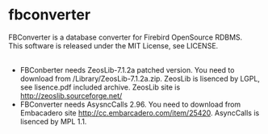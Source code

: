 # fbconverter
FBConverter is a  database converter for Firebird OpenSource RDBMS.<br/>
This software is released under the MIT License, see LICENSE.<br/>
<br/>
* FBConberter needs ZeosLib-7.1.2a patched version. You need to download from /Library/ZeosLib-7.1.2a.zip. ZeosLib is lisenced by LGPL, see lisence.pdf included archive. ZeosLib site is <a href="http://zeoslib.sourceforge.net/">http://zeoslib.sourceforge.net/</a><br/>
* FBConverter needs AsysncCalls 2.96. You need to download from Embacadero site <a href="http://cc.embarcadero.com/item/25420">http://cc.embarcadero.com/item/25420</a>. AsyncCalls is lisenced by MPL 1.1.<br/>
